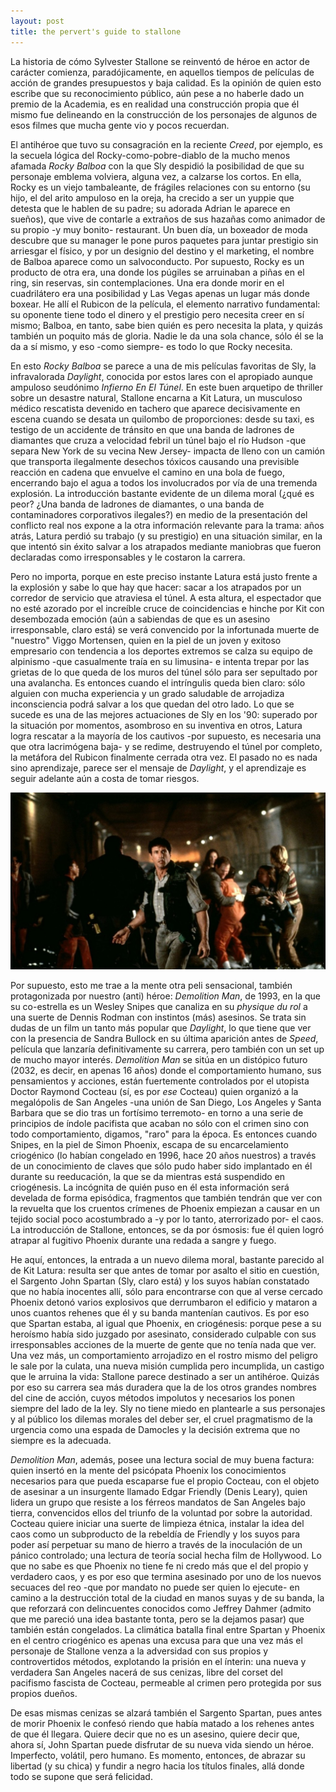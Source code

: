 ```yaml
---
layout: post
title: the pervert's guide to stallone
---
```


La historia de cómo Sylvester Stallone se reinventó de héroe en actor de carácter comienza, paradójicamente, en aquellos tiempos de películas de acción de grandes presupuestos y baja calidad. Es la opinión de quien esto escribe que su reconocimiento público, aún pese a no haberle dado un premio de la Academia, es en realidad una construcción propia que él mismo fue delineando en la construcción de los personajes de algunos de esos filmes que mucha gente vio y pocos recuerdan.

El antihéroe que tuvo su consagración en la reciente *Creed*, por ejemplo, es la secuela lógica del Rocky-como-pobre-diablo de la mucho menos afamada *Rocky Balboa* con la que Sly despidió la posibilidad de que su personaje emblema volviera, alguna vez, a calzarse los cortos. En ella, Rocky es un viejo tambaleante, de frágiles relaciones con su entorno (su hijo, el del arito ampuloso en la oreja, ha crecido a ser un yuppie que detesta que le hablen de su padre; su adorada Adrian le aparece en sueños), que vive de contarle a extraños de sus hazañas como animador de su propio -y muy bonito- restaurant. Un buen día, un boxeador de moda descubre que su manager le pone puros paquetes para juntar prestigio sin arriesgar el físico, y por un designio del destino y el marketing, el nombre de Balboa aparece como un salvoconducto. Por supuesto, Rocky es un producto de otra era, una donde los púgiles se arruinaban a piñas en el ring, sin reservas, sin contemplaciones. Una era donde morir en el cuadrilátero era una posibilidad y Las Vegas apenas un lugar más donde boxear. He allí el Rubicon de la película, el elemento narrativo fundamental: su oponente tiene todo el dinero y el prestigio pero necesita creer en sí mismo; Balboa, en tanto, sabe bien quién es pero necesita la plata, y quizás también un poquito más de gloria. Nadie le da una sola chance, sólo él se la da a sí mismo, y eso -como siempre- es todo lo que Rocky necesita.

En esto *Rocky Balboa* se parece a una de mis películas favoritas de Sly, la infravalorada *Daylight*, conocida por estos lares con el apropiado aunque ampuloso seudónimo *Infierno En El Túnel*. En este buen arquetipo de thriller sobre un desastre natural, Stallone encarna a Kit Latura, un musculoso médico rescatista devenido en tachero que aparece decisivamente en escena cuando se desata un quilombo de proporciones: desde su taxi, es testigo de un accidente de tránsito en que una banda de ladrones de diamantes que cruza a velocidad febril un túnel bajo el río Hudson -que separa New York de su vecina New Jersey- impacta de lleno con un camión que transporta ilegalmente desechos tóxicos causando una previsible reacción en cadena que envuelve el camino en una bola de fuego, encerrando bajo el agua a todos los involucrados por vía de una tremenda explosión. La introducción bastante evidente de un dilema moral (¿qué es peor? ¿Una banda de ladrones de diamantes, o una banda de contaminadores corporativos ilegales?) en medio de la presentación del conflicto real nos expone a la otra información relevante para la trama: años atrás, Latura perdió su trabajo (y su prestigio) en una situación similar, en la que intentó sin éxito salvar a los atrapados mediante maniobras que fueron declaradas como irresponsables y le costaron la carrera.

Pero no importa, porque en este preciso instante Latura está justo frente a la explosión y sabe lo que hay que hacer: sacar a los atrapados por un corredor de servicio que atraviesa el túnel. A esta altura, el espectador que no esté azorado por el increíble cruce de coincidencias e hinche por Kit con desembozada emoción (aún a sabiendas de que es un asesino irresponsable, claro está) se verá convencido por la infortunada muerte de "nuestro" Viggo Mortensen, quien en la piel de un joven y exitoso empresario con tendencia a los deportes extremos se calza su equipo de alpinismo -que casualmente traía en su limusina- e intenta trepar por las grietas de lo que queda de los muros del túnel sólo para ser sepultado por una avalancha. Es entonces cuando el intríngulis queda bien claro: sólo alguien con mucha experiencia y un grado saludable de arrojadiza inconsciencia podrá salvar a los que quedan del otro lado. Lo que se sucede es una de las mejores actuaciones de Sly en los '90: superado por la situación por momentos, asombroso en su inventiva en otros, Latura logra rescatar a la mayoría de los cautivos -por supuesto, es necesaria una que otra lacrimógena baja- y se redime, destruyendo el túnel por completo, la metáfora del Rubicon finalmente cerrada otra vez. El pasado no es nada sino aprendizaje, parece ser el mensaje de *Daylight*, y el aprendizaje es seguir adelante aún a costa de tomar riesgos.

![alt text](https://github.com/irigoin/irigoin.github.io/blob/master/images/daylight.jpg "El corso de Daylight")

Por supuesto, esto me trae a la mente otra peli sensacional, también protagonizada por nuestro (anti) héroe: *Demolition Man*, de 1993, en la que su co-estrella es un Wesley Snipes que canaliza en su *physique du rol* a una suerte de Dennis Rodman con instintos (más) asesinos. Se trata sin dudas de un film un tanto más popular que *Daylight*, lo que tiene que ver con la presencia de Sandra Bullock en su última aparición antes de *Speed*, película que lanzaría definitivamente su carrera, pero también con un set up de mucho mayor interés. *Demolition Man* se sitúa en un distópico futuro (2032, es decir, en apenas 16 años) donde el comportamiento humano, sus pensamientos y acciones, están fuertemente controlados por el utopista Doctor Raymond Cocteau (sí, es por *ese* Cocteau) quien organizó a la megalópolis de San Angeles -una unión de San Diego, Los Angeles y Santa Barbara que se dio tras un fortísimo terremoto- en torno a una serie de principios de índole pacifista que acaban no sólo con el crimen sino con todo comportamiento, digamos, "raro" para la época. Es entonces cuando Snipes, en la piel de Simon Phoenix, escapa de su encarcelamiento criogénico (lo habían congelado en 1996, hace 20 años nuestros) a través de un conocimiento de claves que sólo pudo haber sido implantado en él durante su reeducación, la que se da mientras está suspendido en criogénesis. La incógnita de quién puso en él esta información será develada de forma episódica, fragmentos que también tendrán que ver con la revuelta que los cruentos crímenes de Phoenix empiezan a causar en un tejido social poco acostumbrado a -y por lo tanto, aterrorizado por- el caos. La introducción de Stallone, entonces, se da por ósmosis: fue él quien logró atrapar al fugitivo Phoenix durante una redada a sangre y fuego.

He aquí, entonces, la entrada a un nuevo dilema moral, bastante parecido al de Kit Latura: resulta ser que antes de tomar por asalto el sitio en cuestión, el Sargento John Spartan (Sly, claro está) y los suyos habían constatado que no había inocentes allí, sólo para encontrarse con que al verse cercado Phoenix detonó varios explosivos que derrumbaron el edificio y mataron a unos cuantos rehenes que él y su banda mantenían cautivos. Es por eso que Spartan estaba, al igual que Phoenix, en criogénesis: porque pese a su heroísmo había sido juzgado por asesinato, considerado culpable con sus irresponsables acciones de la muerte de gente que no tenía nada que ver. Una vez más, un comportamiento arrojadizo en el rostro mismo del peligro le sale por la culata, una nueva misión cumplida pero incumplida, un castigo que le arruina la vida: Stallone parece destinado a ser un antihéroe. Quizás por eso su carrera sea más duradera que la de los otros grandes nombres del cine de acción, cuyos métodos impolutos y necesarios los ponen siempre del lado de la ley. Sly no tiene miedo en plantearle a sus personajes y al público los dilemas morales del deber ser, el cruel pragmatismo de la urgencia como una espada de Damocles y la decisión extrema que no siempre es la adecuada.

*Demolition Man*, además, posee una lectura social de muy buena factura: quien insertó en la mente del psicópata Phoenix los conocimientos necesarios para que pueda escaparse fue el propio Cocteau, con el objeto de asesinar a un insurgente llamado Edgar Friendly (Denis Leary), quien lidera un grupo que resiste a los férreos mandatos de San Angeles bajo tierra, convencidos ellos del triunfo de la voluntad por sobre la autoridad. Cocteau quiere iniciar una suerte de limpieza étnica, instalar la idea del caos como un subproducto de la rebeldía de Friendly y los suyos para poder así perpetuar su mano de hierro a través de la inoculación de un pánico controlado; una lectura de teoría social hecha film de Hollywood. Lo que no sabe es que Phoenix no tiene fe ni credo más que el del propio y verdadero caos, y es por eso que termina asesinado por uno de los nuevos secuaces del reo -que por mandato no puede ser quien lo ejecute- en camino a la destrucción total de la ciudad en manos suyas y de su banda, la que reforzará con delincuentes conocidos como Jeffrey Dahmer (admito que me pareció una idea bastante tonta, pero se la dejamos pasar) que también están congelados. La climática batalla final entre Spartan y Phoenix en el centro criogénico es apenas una excusa para que una vez más el personaje de Stallone venza a la adversidad con sus propios y controvertidos métodos, explotando la prisión en el ínterin: una nueva y verdadera San Angeles nacerá de sus cenizas, libre del corset del pacifismo fascista de Cocteau, permeable al crimen pero protegida por sus propios dueños.

De esas mismas cenizas se alzará también el Sargento Spartan, pues antes de morir Phoenix le confesó riendo que había matado a los rehenes antes de que él llegara. Quiere decir que no es un asesino, quiere decir que, ahora sí, John Spartan puede disfrutar de su nueva vida siendo un héroe. Imperfecto, volátil, pero humano. Es momento, entonces, de abrazar su libertad (y su chica) y fundir a negro hacia los títulos finales, allá donde todo se supone que será felicidad.
